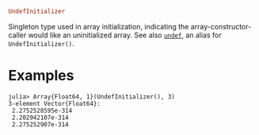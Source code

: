 ```julia
UndefInitializer
```

Singleton type used in array initialization, indicating the array-constructor-caller would like an uninitialized array. See also [`undef`](@ref), an alias for `UndefInitializer()`.

# Examples

```julia-repl
julia> Array{Float64, 1}(UndefInitializer(), 3)
3-element Vector{Float64}:
 2.2752528595e-314
 2.202942107e-314
 2.275252907e-314
```
